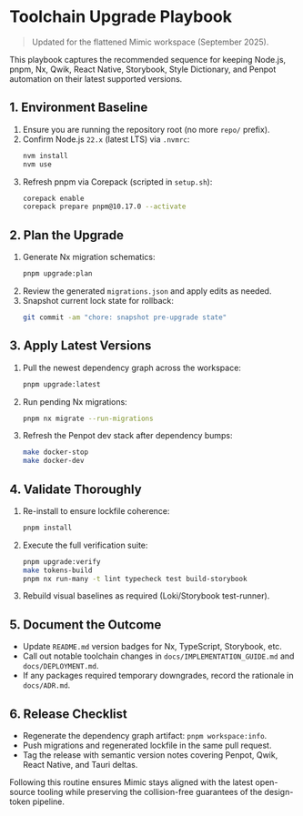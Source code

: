 # Toolchain Upgrade Playbook

> Updated for the flattened Mimic workspace (September 2025).

This playbook captures the recommended sequence for keeping Node.js, pnpm, Nx, Qwik, React Native, Storybook, Style Dictionary, and Penpot automation on their latest supported versions.

## 1. Environment Baseline

1. Ensure you are running the repository root (no more `repo/` prefix).
2. Confirm Node.js `22.x` (latest LTS) via `.nvmrc`:
   ```bash
   nvm install
   nvm use
   ```
3. Refresh pnpm via Corepack (scripted in `setup.sh`):
   ```bash
   corepack enable
   corepack prepare pnpm@10.17.0 --activate
   ```

## 2. Plan the Upgrade

1. Generate Nx migration schematics:
   ```bash
   pnpm upgrade:plan
   ```
2. Review the generated `migrations.json` and apply edits as needed.
3. Snapshot current lock state for rollback:
   ```bash
   git commit -am "chore: snapshot pre-upgrade state"
   ```

## 3. Apply Latest Versions

1. Pull the newest dependency graph across the workspace:
   ```bash
   pnpm upgrade:latest
   ```
2. Run pending Nx migrations:
   ```bash
   pnpm nx migrate --run-migrations
   ```
3. Refresh the Penpot dev stack after dependency bumps:
   ```bash
   make docker-stop
   make docker-dev
   ```

## 4. Validate Thoroughly

1. Re-install to ensure lockfile coherence:
   ```bash
   pnpm install
   ```
2. Execute the full verification suite:
   ```bash
   pnpm upgrade:verify
   make tokens-build
   pnpm nx run-many -t lint typecheck test build-storybook
   ```
3. Rebuild visual baselines as required (Loki/Storybook test-runner).

## 5. Document the Outcome

- Update `README.md` version badges for Nx, TypeScript, Storybook, etc.
- Call out notable toolchain changes in `docs/IMPLEMENTATION_GUIDE.md` and `docs/DEPLOYMENT.md`.
- If any packages required temporary downgrades, record the rationale in `docs/ADR.md`.

## 6. Release Checklist

- Regenerate the dependency graph artifact: `pnpm workspace:info`.
- Push migrations and regenerated lockfile in the same pull request.
- Tag the release with semantic version notes covering Penpot, Qwik, React Native, and Tauri deltas.

Following this routine ensures Mimic stays aligned with the latest open-source tooling while preserving the collision-free guarantees of the design-token pipeline.
